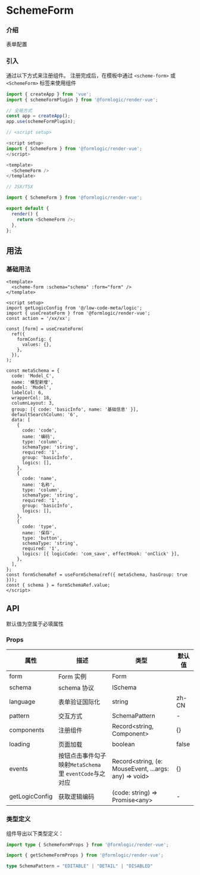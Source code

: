 # SchemeForm

### 介绍

表单配置

### 引入

通过以下方式来注册组件。 注册完成后，在模板中通过 `<scheme-form>` 或 `<SchemeForm>` 标签来使用组件

```js
import { createApp } from 'vue';
import { schemeFormPlugin } from '@formlogic/render-vue';

// 全局方式
const app = createApp();
app.use(schemeFormPlugin);

// <script setup>

<script setup>
import { SchemeForm } from '@formlogic/render-vue';
</script>

<template>
  <SchemeForm />
</template>

// JSX/TSX

import { SchemeForm } from '@formlogic/render-vue';

export default {
  render() {
    return <SchemeForm />;
  },
};

```

## 用法

### 基础用法

```vue
<template>
  <scheme-form :schema="schema" :form="form" />
</template>

<script setup>
import getLogicConfig from '@/low-code-meta/logic';
import { useCreateForm } from '@formlogic/render-vue';
const action = '/xx/xx';

const [form] = useCreateForm(
  ref({
    formConfig: {
      values: {},
    },
  }),
);

const metaSchema = {
  code: 'Model_C',
  name: '模型新增',
  model: 'Model',
  labelCol: 6,
  wrapperCol: 18,
  columnLayout: 3,
  group: [{ code: 'basicInfo', name: '基础信息' }],
  defaultSearchColumn: '6',
  data: [
    {
      code: 'code',
      name: '编码',
      type: 'column',
      schemaType: 'string',
      required: '1',
      group: 'basicInfo',
      logics: [],
    },
    {
      code: 'name',
      name: '名称',
      type: 'column',
      schemaType: 'string',
      required: '1',
      group: 'basicInfo',
      logics: [],
    },
    {
      code: 'type',
      name: '保存',
      type: 'button',
      schemaType: 'string',
      required: '1',
      logics: [{ logicCode: 'com_save', effectHook: 'onClick' }],
    },
  ],
};
const formSchemaRef = useFormSchema(ref({ metaSchema, hasGroup: true }));
const { schema } = formSchemaRef.value;
</script>
```

## API

默认值为空属于必填属性

### Props

| 属性             | 描述                                                   | 类型                                                  | 默认值 |
|----------------| ------------------------------------------------------ | ----------------------------------------------------- | ------ |
| form           | Form 实例                                              | Form                                                  |        |
| schema         | schema 协议                                            | ISchema                                               |        |
| language       | 表单验证国际化                                         | string                                                | zh-CN  |
| pattern        | 交互方式                                               | SchemaPattern                                         | -      |
| components     | 注册组件                                               | Record<string, Component>                             | {}     |
| loading        | 页面加载                                               | boolean                                               | false  |
| events         | 按钮点击事件勾子映射`MetaSchema`里 `eventCode`与之对应 | Record<string, (e: MouseEvent, ...args: any) => void> | {}     |
| getLogicConfig | 获取逻辑编码                                           | (code: string) => Promise\<any\>                      | -      |

### 类型定义

组件导出以下类型定义：

```ts
import type { SchemeFormProps } from '@formlogic/render-vue';

import { getSchemeFormProps } from '@formlogic/render-vue';

type SchemaPattern = "EDITABLE" | "DETAIL" | "DISABLED"

```
